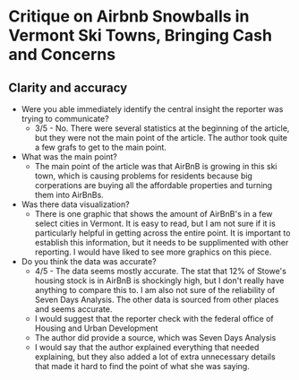 # Critique on Airbnb Snowballs in Vermont Ski Towns, Bringing Cash and Concerns 

## Clarity and accuracy

* Were you able immediately identify the central insight the reporter was trying to communicate?
  * 3/5 - No. There were several statistics at the beginning of the article, but they were not the main point of the article. The author took quite a few grafs to get to the main point.
* What was the main point?  
  * The main point of the article was that AirBnB is growing in this ski town, which is causing problems for residents because big corperations are buying all the affordable properties and turning them into AirBnBs.
* Was there data visualization? 
  * There is one graphic that shows the amount of AirBnB's in a few select cities in Vermont. It is easy to read, but I am not sure if it is particularly helpful in getting across the entire point. It is important to establish this information, but it needs to be supplimented with other reporting. I would have liked to see more graphics on this piece.
* Do you think the data was accurate?
  * 4/5 - The data seems mostly accurate. The stat that 12% of Stowe's housing stock is in AirBnB is shockingly high, but I don't really have anything to compare this to. I am also not sure of the reliability of Seven Days Analysis. The other data is sourced from other places and seems accurate.
  * I would suggest that the reporter check with the federal office of Housing and Urban Development
  * The author did provide a source, which was Seven Days Analysis
  * I would say that the author explained everything that needed explaining, but they also added a lot of extra unnecessary details that made it hard to find the point of what she was saying.
